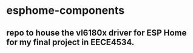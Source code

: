 # esphome-components

## repo to house the vl6180x driver for ESP Home for my final project in EECE4534.

